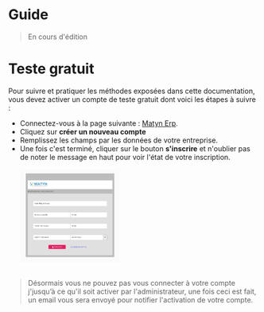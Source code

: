 # Guide
> En cours d'édition
# Teste gratuit
Pour suivre et pratiquer les méthodes exposées dans cette documentation, vous devez activer un compte de teste gratuit dont voici les étapes à suivre : 
* Connectez-vous à la page suivante : [Matyn Erp](https://matyn-erp.web.app).
* Cliquez sur **créer un nouveau compte**
* Remplissez les champs par les données de votre entreprise.
* Une fois c'est terminé, cliquer sur le bouton **s'inscrire** et n'oublier pas de noter le message en haut pour voir l'état de votre inscription.
!['Matyn'](capture/matyn-signup.png)
> Désormais vous ne pouvez pas vous connecter à votre compte j'jusqu’à ce qu'il soit activer par l'administrateur, une fois ceci est fait, un email vous sera envoyé pour notifier l'activation de votre compte.



<style type="text/css">
    img {
        margin-top : 1rem;
        margin-bottom : 1rem;
        width: 200px;
    }
</style>
